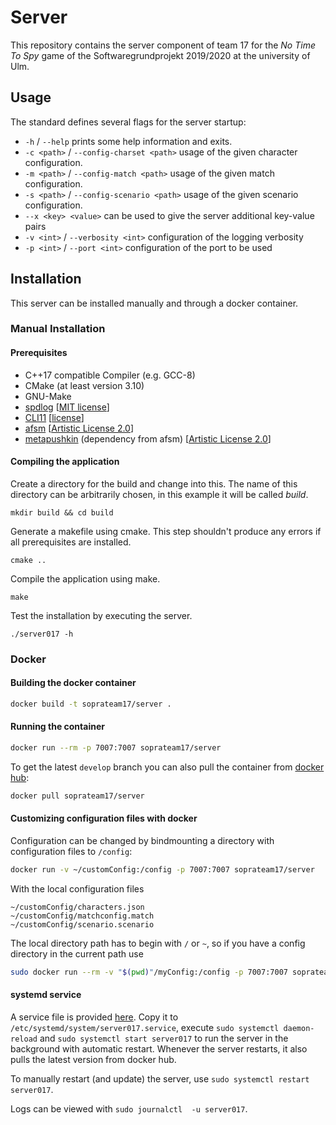 # Server
This repository contains the server component of team 17 for the 
*No Time To Spy* game of the Softwaregrundprojekt 2019/2020 at 
the university of Ulm.

## Usage
The standard defines several flags for the server startup:
* `-h` / `--help` prints some help information and exits.
* `-c <path>` / `--config-charset <path>` usage of the given character configuration.
* `-m <path>` / `--config-match <path>` usage of the given match configuration.
* `-s <path>` / `--config-scenario <path>` usage of the given scenario configuration.
* `--x <key> <value>` can be used to give the server additional key-value pairs
* `-v <int>` / `--verbosity <int>` configuration of the logging verbosity
* `-p <int>` / `--port <int>` configuration of the port to be used

## Installation 
This server can be installed manually and through a docker container. 

### Manual Installation

#### Prerequisites 
 * C++17 compatible Compiler (e.g. GCC-8)
 * CMake (at least version 3.10)
 * GNU-Make
 * [spdlog](https://github.com/gabime/spdlog/) [[MIT license](https://github.com/gabime/spdlog/blob/v1.x/LICENSE)]
 * [CLI11](https://github.com/CLIUtils/CLI11) [[license](https://github.com/CLIUtils/CLI11/blob/master/LICENSE)]
 * [afsm](https://github.com/zmij/afsm) [[Artistic License 2.0](https://github.com/zmij/afsm/blob/develop/LICENSE)]
 * [metapushkin](https://github.com/zmij/metapushkin) (dependency from afsm) [[Artistic License 2.0](https://github.com/zmij/metapushkin/blob/develop/LICENSE)]

#### Compiling the application
Create a directory for the build and change into this. The name of this 
directory can be arbitrarily chosen, in this example it will be called *build*. 
```
mkdir build && cd build
```
Generate a makefile using cmake. This step shouldn't produce any errors if 
all prerequisites are installed. 
```
cmake ..
```
Compile the application using make.
```
make
```
Test the installation by executing the server.
```
./server017 -h
```

### Docker
#### Building the docker container
```bash
docker build -t soprateam17/server .
```

#### Running the container
```bash
docker run --rm -p 7007:7007 soprateam17/server
```
To get the latest `develop` branch you can also pull the container from [docker hub](https://hub.docker.com/repository/docker/soprateam17/server):
```bash
docker pull soprateam17/server
```

#### Customizing configuration files with docker
Configuration can be changed by bindmounting a directory with configuration files to `/config`:
```bash
docker run -v ~/customConfig:/config -p 7007:7007 soprateam17/server
```
With the local configuration files
```
~/customConfig/characters.json
~/customConfig/matchconfig.match
~/customConfig/scenario.scenario
```
The local directory path has to begin with `/` or `~`, so if you have a config directory in the current path use
```bash
sudo docker run --rm -v "$(pwd)"/myConfig:/config -p 7007:7007 soprateam17/server
```

#### systemd service
A service file is provided [here](server017.service).
Copy it to `/etc/systemd/system/server017.service`, execute `sudo systemctl daemon-reload` and `sudo systemctl start server017`
to run the server in the background with automatic restart.
Whenever the server restarts, it also pulls the latest version from docker hub.

To manually restart (and update) the server, use `sudo systemctl restart server017`.

Logs can be viewed with `sudo journalctl  -u server017`.